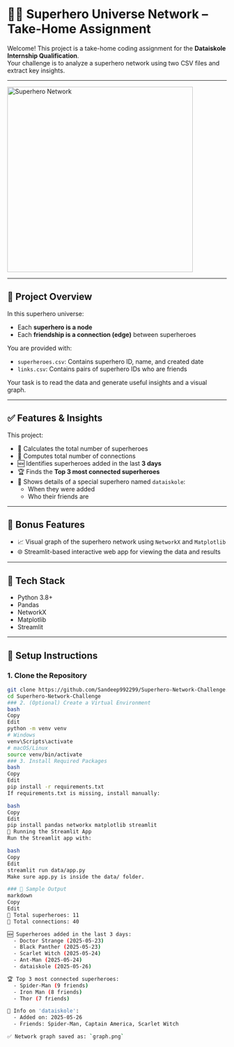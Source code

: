 # 🦸‍♂️ Superhero Universe Network – Take-Home Assignment

Welcome! This project is a take-home coding assignment for the **Dataiskole Internship Qualification**.  
Your challenge is to analyze a superhero network using two CSV files and extract key insights.

---

<img width="426" alt="Superhero Network" src="https://media.npr.org/assets/img/2016/06/09/john-p-fleenor-courtesy-of-hbo_wide-f730538a10afad26c9de9a42561772522e4e87e6.jpg?s=1400&c=100&f=jpeg" />

---

## 📘 Project Overview

In this superhero universe:

- Each **superhero is a node**
- Each **friendship is a connection (edge)** between superheroes

You are provided with:

- `superheroes.csv`: Contains superhero ID, name, and created date
- `links.csv`: Contains pairs of superhero IDs who are friends

Your task is to read the data and generate useful insights and a visual graph.

---

## ✅ Features & Insights

This project:

- 🔢 Calculates the total number of superheroes
- 🔗 Computes total number of connections
- 🆕 Identifies superheroes added in the last **3 days**
- 🏆 Finds the **Top 3 most connected superheroes**
- 👤 Shows details of a special superhero named `dataiskole`:
  - When they were added
  - Who their friends are

---

## 🎨 Bonus Features

- 📈 Visual graph of the superhero network using `NetworkX` and `Matplotlib`
- 🌐 Streamlit-based interactive web app for viewing the data and results

---

## 🧰 Tech Stack

- Python 3.8+
- Pandas
- NetworkX
- Matplotlib
- Streamlit

---

## 🔧 Setup Instructions

### 1. Clone the Repository

```bash
git clone https://github.com/Sandeep992299/Superhero-Network-Challenge.git
cd Superhero-Network-Challenge
### 2. (Optional) Create a Virtual Environment
bash
Copy
Edit
python -m venv venv
# Windows
venv\Scripts\activate
# macOS/Linux
source venv/bin/activate
### 3. Install Required Packages
bash
Copy
Edit
pip install -r requirements.txt
If requirements.txt is missing, install manually:

bash
Copy
Edit
pip install pandas networkx matplotlib streamlit
🚀 Running the Streamlit App
Run the Streamlit app with:

bash
Copy
Edit
streamlit run data/app.py
Make sure app.py is inside the data/ folder.

### 🧪 Sample Output
markdown
Copy
Edit
🔢 Total superheroes: 11
🔗 Total connections: 40

🆕 Superheroes added in the last 3 days:
  - Doctor Strange (2025-05-23)
  - Black Panther (2025-05-23)
  - Scarlet Witch (2025-05-24)
  - Ant-Man (2025-05-24)
  - dataiskole (2025-05-26)

🏆 Top 3 most connected superheroes:
  - Spider-Man (9 friends)
  - Iron Man (8 friends)
  - Thor (7 friends)

👤 Info on 'dataiskole':
  - Added on: 2025-05-26
  - Friends: Spider-Man, Captain America, Scarlet Witch

✅ Network graph saved as: `graph.png`
